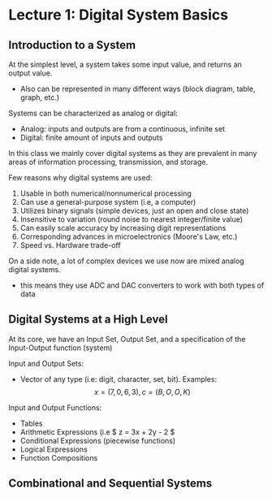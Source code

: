 # Lecture 1: Digital System Basics

## Introduction to a System

At the simplest level, a system takes some input value, and returns an output value.
- Also can be represented in many different ways (block diagram, table, graph, etc.)

Systems can be characterized as analog or digital:
- Analog: inputs and outputs are from a continuous, infinite set
- Digital: finite amount of inputs and outputs

In this class we mainly cover digital systems as they are prevalent in many areas of
information processing, transmission, and storage.

Few reasons why digital systems are used:
1. Usable in both numerical/nonnumerical processing
2. Can use a general-purpose system (i.e, a computer)
3. Utilizes binary signals (simple devices, just an open and close state)
4. Insensitive to variation (round noise to nearest integer/finite value)
5. Can easily scale accuracy by increasing digit representations
6. Corresponding advances in microelectronics (Moore's Law, etc.)
7. Speed vs. Hardware trade-off

On a side note, a lot of complex devices we use now are mixed analog digital systems.
- this means they use ADC and DAC converters to work with both types of data

## Digital Systems at a High Level

At its core, we have an Input Set, Output Set, and a specification of the Input-Output
function (system)

Input and Output Sets:
- Vector of any type (i.e: digit, character, set, bit). Examples:
$$ x = (7, 0, 6, 3), c = (B, O, O, K) $$

Input and Output Functions:
- Tables
- Arithmetic Expressions (i.e $ z = 3x + 2y - 2 $
- Conditional Expressions (piecewise functions)
- Logical Expressions
- Function Compositions


## Combinational and Sequential Systems



